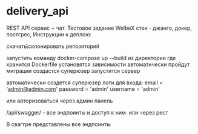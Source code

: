 # delivery_api

REST API сервис + чат. Тестовое задание WelbeX стек - джанго, докер, постгрес, Инструкции к деплою:

скачать\склонировать репозиторий

запустить команду docker-compose up --build из директории где хранится Dockerfile установятся зависимости автоматически пройдут миграции создастся суперюзер запустится сервер

автоматически создется суперюзер
логи для входа: email = 'admin@admin.com' password = 'admin' username = 'admin'

или авторизоваться через админ панель

/api/swagger/ - все эндпоинты и доступ к ним. или через рест

В сваггре представлены все эндпоинты


